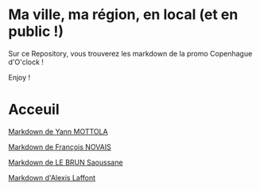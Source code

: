 # Ma ville, ma région, en local (et en public !)
Sur ce Repository, vous trouverez les markdown de la promo Copenhague d'O'clock ! 

Enjoy !

# Acceuil

[Markdown de Yann MOTTOLA](YannMottola_Markdown/docs/index.md)

[Markdown de François NOVAIS](FrancoisNovaisMD/index.md)

[Markdown de LE BRUN Saoussane](LE-BRUN-Saoussane/docs/index.md)

[Markdown d'Alexis Laffont](./AlexisLaffont/docs/AlexisDev0/index.md)
